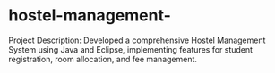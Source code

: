 # hostel-management-
Project Description: Developed a comprehensive Hostel Management System using Java and Eclipse, implementing features for student registration, room allocation, and fee management.
